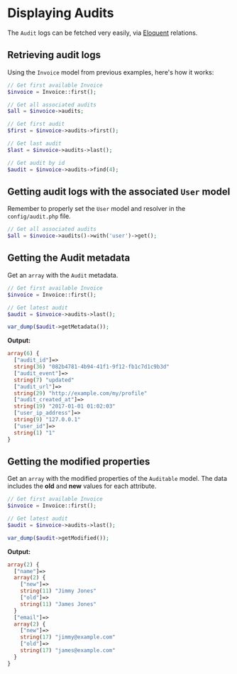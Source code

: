 # Displaying Audits

The `Audit` logs can be fetched very easily, via [Eloquent](https://laravel.com/docs/master/eloquent) relations.

## Retrieving audit logs

Using the `Invoice` model from previous examples, here's how it works:

```php
// Get first available Invoice
$invoice = Invoice::first();

// Get all associated audits
$all = $invoice->audits;

// Get first audit
$first = $invoice->audits->first();

// Get last audit
$last = $invoice->audits->last();

// Get audit by id
$audit = $invoice->audits->find(4);
```

## Getting audit logs with the associated `User` model

Remember to properly set the `User` model and resolver in the `config/audit.php` file.

```php
// Get all associated audits
$all = $invoice->audits()->with('user')->get();
```

## Getting the Audit metadata
Get an `array` with the `Audit` metadata.

```php
// Get first available Invoice
$invoice = Invoice::first();

// Get latest audit
$audit = $invoice->audits->last();

var_dump($audit->getMetadata());
```

**Output:**
```php
array(6) {
  ["audit_id"]=>
  string(36) "082b4781-4b94-41f1-9f12-fb1c7d1c9b3d"
  ["audit_event"]=>
  string(7) "updated"
  ["audit_url"]=>
  string(29) "http://example.com/my/profile"
  ["audit_created_at"]=>
  string(19) "2017-01-01 01:02:03"
  ["user_ip_address"]=>
  string(9) "127.0.0.1"
  ["user_id"]=>
  string(1) "1"
}
```

## Getting the modified properties
Get an `array` with the modified properties of the `Auditable` model.
The data includes the **old** and **new** values for each attribute.

```php
// Get first available Invoice
$invoice = Invoice::first();

// Get latest audit
$audit = $invoice->audits->last();

var_dump($audit->getModified());
```

**Output:**
```php
array(2) {
  ["name"]=>
  array(2) {
    ["new"]=>
    string(11) "Jimmy Jones"
    ["old"]=>
    string(11) "James Jones"
  }
  ["email"]=>
  array(2) {
    ["new"]=>
    string(17) "jimmy@example.com"
    ["old"]=>
    string(17) "james@example.com"
  }
}
```
